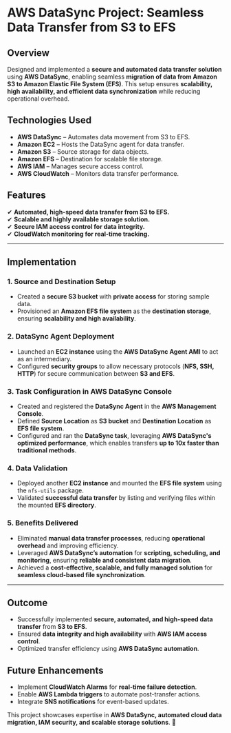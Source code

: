 # AWS DataSync Project: Seamless Data Transfer from S3 to EFS  

## Overview  
Designed and implemented a **secure and automated data transfer solution** using **AWS DataSync**, enabling seamless **migration of data from Amazon S3 to Amazon Elastic File System (EFS)**. This setup ensures **scalability, high availability, and efficient data synchronization** while reducing operational overhead.  


## Technologies Used  
- **AWS DataSync** – Automates data movement from S3 to EFS.  
- **Amazon EC2** – Hosts the DataSync agent for data transfer.  
- **Amazon S3** – Source storage for data objects.  
- **Amazon EFS** – Destination for scalable file storage.  
- **AWS IAM** – Manages secure access control.  
- **AWS CloudWatch** – Monitors data transfer performance.  

## Features  
✔ **Automated, high-speed data transfer from S3 to EFS.**  
✔ **Scalable and highly available storage solution.**  
✔ **Secure IAM access control for data integrity.**  
✔ **CloudWatch monitoring for real-time tracking.**  

---

## Implementation  

### **1. Source and Destination Setup**  
- Created a **secure S3 bucket** with **private access** for storing sample data.  
- Provisioned an **Amazon EFS file system** as the **destination storage**, ensuring **scalability and high availability**.  

### **2. DataSync Agent Deployment**  
- Launched an **EC2 instance** using the **AWS DataSync Agent AMI** to act as an intermediary.  
- Configured **security groups** to allow necessary protocols (**NFS, SSH, HTTP**) for secure communication between **S3 and EFS**.  

### **3. Task Configuration in AWS DataSync Console**  
- Created and registered the **DataSync Agent** in the **AWS Management Console**.  
- Defined **Source Location** as **S3 bucket** and **Destination Location** as **EFS file system**.  
- Configured and ran the **DataSync task**, leveraging **AWS DataSync's optimized performance**, which enables transfers **up to 10x faster than traditional methods**.  

### **4. Data Validation**  
- Deployed another **EC2 instance** and mounted the **EFS file system** using the `nfs-utils` package.  
- Validated **successful data transfer** by listing and verifying files within the mounted **EFS directory**.  

### **5. Benefits Delivered**  
- Eliminated **manual data transfer processes**, reducing **operational overhead** and improving efficiency.  
- Leveraged **AWS DataSync’s automation** for **scripting, scheduling, and monitoring**, ensuring **reliable and consistent data migration**.  
- Achieved a **cost-effective, scalable, and fully managed solution** for **seamless cloud-based file synchronization**.  

---

## Outcome  
- Successfully implemented **secure, automated, and high-speed data transfer** from **S3 to EFS**.  
- Ensured **data integrity and high availability** with **AWS IAM access control**.  
- Optimized transfer efficiency using **AWS DataSync automation**.  

  


  


## Future Enhancements  
- Implement **CloudWatch Alarms** for **real-time failure detection**.  
- Enable **AWS Lambda triggers** to automate post-transfer actions.  
- Integrate **SNS notifications** for event-based updates.  

This project showcases expertise in **AWS DataSync, automated cloud data migration, IAM security, and scalable storage solutions**. 🚀  
 
 

